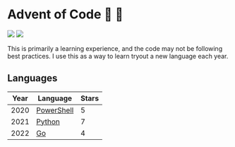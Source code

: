 # Advent of Code :christmas_tree: :santa:

![](https://img.shields.io/badge/stars%20⭐-28-yellow)
![](https://img.shields.io/badge/days%20completed-14-red)

This is primarily a learning experience, and the code may not be following best practices. I use this as a way to learn tryout a new language each year.

## Languages

| Year | Language                                                    | Stars |
| ---- | ----------------------------------------------------------- | ----- |
| 2020 | [PowerShell](https://learn.microsoft.com/en-us/powershell/) | 5     |
| 2021 | [Python](https://www.python.org/)                           | 7     |
| 2022 | [Go](https://golang.org/)                                   | 4     |

